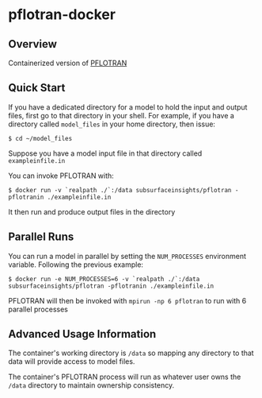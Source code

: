 # pflotran-docker

## Overview

Containerized version of [PFLOTRAN](https://www.pflotran.org/)

## Quick Start

If you have a dedicated directory for a model to hold the input and output
files, first go to that directory in your shell. For example, 
if you have a directory called `model_files` in your home directory, then 
issue:

```
$ cd ~/model_files
```

Suppose you have a model input file in that directory called `exampleinfile.in`

You can invoke PFLOTRAN with:

```
$ docker run -v `realpath ./`:/data subsurfaceinsights/pflotran -pflotranin ./exampleinfile.in
```

It then run and produce output files in the directory

## Parallel Runs

You can run a model in parallel by setting the `NUM_PROCESSES` environment
variable. Following the previous example:

```
$ docker run -e NUM_PROCESSES=6 -v `realpath ./`:/data subsurfaceinsights/pflotran -pflotranin ./exampleinfile.in
```

PFLOTRAN will then be invoked with `mpirun -np 6 pflotran` to run with 6
parallel processes

## Advanced Usage Information

The container's working directory is `/data` so mapping any directory to that
data will provide access to model files. 

The container's PFLOTRAN process will run as whatever user owns the `/data` 
directory to maintain ownership consistency. 



